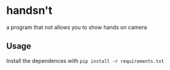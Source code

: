 # handsn't
a program that not allows you to show hands on camera

## Usage
Install the dependences with `pip install -r requirements.txt`
